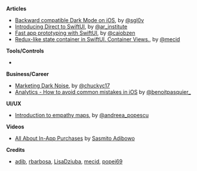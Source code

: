 **Articles**

* [Backward compatible Dark Mode on iOS](https://www.onswiftwings.com/posts/dark-mode/), by [@sgl0v](https://twitter.com/sgl0v)
* [Introducing Direct to SwiftUI](http://www.alwaysrightinstitute.com/directtoswiftui/), by [@ar_institute](https://twitter.com/ar_institute)
* [Fast app prototyping with SwiftUI](https://medium.com/flawless-app-stories/fast-app-prototyping-with-swiftui-39ae03ab3eaa), by [@caiobzen](https://twitter.com/caiobzen)
* [Redux-like state container in SwiftUI. Container Views.](https://mecid.github.io/2019/10/02/redux-like-state-container-in-swiftui-part3/), by [@mecid](https://twitter.com/mecid)

**Tools/Controls**

*

**Business/Career**

* [Marketing Dark Noise](https://charliemchapman.com/posts/2019/9/27/marketing-dark-noise/), by [@chuckyc17](https://twitter.com/chuckyc17)
* [Analytics - How to avoid common mistakes in iOS](https://benoitpasquier.com/common-mistakes-analytics-ios-app/) by [@benoitpasquier_](https://twitter.com/benoitpasquier_)

**UI/UX**

* [Introduction to empathy maps](https://uxdesign.cc/introduction-to-empathy-maps-56554b80872d), by [@andreea_popescu](https://twitter.com/andreea_popescu)

**Videos**

* [All About In-App Purchases](https://cutecoder.org/business/all-about-in-app-purchase/) by [Sasmito Adibowo](https://twitter.com/SasmitoAdibowo)

**Credits**

* [adib](https://github.com/adib), [rbarbosa](https://github.com/rbarbosa), [LisaDziuba](https://github.com/lisadziuba), [mecid](https://github.com/mecid), [popei69](https://github.com/popei69)
